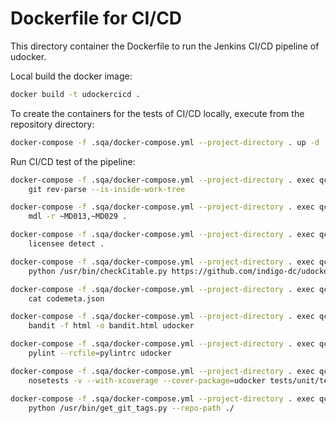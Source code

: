 # Dockerfile for CI/CD

This directory container the Dockerfile to run the Jenkins CI/CD pipeline of udocker.

Local build the docker image:

```bash
docker build -t udockercicd .
```

To create the containers for the tests of CI/CD locally, execute from the repository directory:

```bash
docker-compose -f .sqa/docker-compose.yml --project-directory . up -d
```

Run CI/CD test of the pipeline:

```bash
docker-compose -f .sqa/docker-compose.yml --project-directory . exec qc.acc_udocker \
    git rev-parse --is-inside-work-tree

docker-compose -f .sqa/docker-compose.yml --project-directory . exec qc.doc_udocker \
    mdl -r ~MD013,~MD029 .

docker-compose -f .sqa/docker-compose.yml --project-directory . exec qc.lic_udocker \
    licensee detect .

docker-compose -f .sqa/docker-compose.yml --project-directory . exec qc.met01_udocker \
    python /usr/bin/checkCitable.py https://github.com/indigo-dc/udocker

docker-compose -f .sqa/docker-compose.yml --project-directory . exec qc.met02_udocker \
    cat codemeta.json

docker-compose -f .sqa/docker-compose.yml --project-directory . exec qc.sec_udocker \
    bandit -f html -o bandit.html udocker

docker-compose -f .sqa/docker-compose.yml --project-directory . exec qc.sty_udocker \
    pylint --rcfile=pylintrc udocker

docker-compose -f .sqa/docker-compose.yml --project-directory . exec qc.uni_udocker \
    nosetests -v --with-xcoverage --cover-package=udocker tests/unit/test*.py

docker-compose -f .sqa/docker-compose.yml --project-directory . exec qc.ver_udocker \
    python /usr/bin/get_git_tags.py --repo-path ./
```
